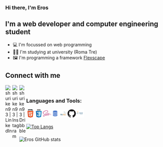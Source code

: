 ### Hi there, I'm Eros

## I'm a web developer and computer engineering student 
- 💻 I'm focussed on web programming
- 👨‍🎓 I'm studying at university (Roma Tre)
- 🖼️ I'm programming a framework [Flexscape]

## Connect with me
[<img align="left" alt="shuriken93 | LinkedIn" width="22px" src="https://cdn.jsdelivr.net/npm/simple-icons@v3/icons/linkedin.svg" />][linkedin]
[<img align="left" alt="shuriken93 | Instagram" width="22px" src="https://cdn.jsdelivr.net/npm/simple-icons@v3/icons/instagram.svg" />][instagram]
[<img align="left" alt="shuriken93 | Dribbble" width="22px" src="https://cdn.jsdelivr.net/npm/simple-icons@v3/icons/dribbble.svg" />][dribbble]

<br />

### Languages and Tools:
<img align="left" alt="HTML5" width="26px" src="https://raw.githubusercontent.com/github/explore/80688e429a7d4ef2fca1e82350fe8e3517d3494d/topics/html/html.png" />

<img align="left" alt="CSS3" width="26px" src="https://raw.githubusercontent.com/github/explore/80688e429a7d4ef2fca1e82350fe8e3517d3494d/topics/css/css.png" />

<img align="left" alt="Sass" width="26px" src="https://raw.githubusercontent.com/github/explore/80688e429a7d4ef2fca1e82350fe8e3517d3494d/topics/sass/sass.png" />

<img align="left" alt="SQL" width="26px" src="https://raw.githubusercontent.com/github/explore/80688e429a7d4ef2fca1e82350fe8e3517d3494d/topics/sql/sql.png" />

<img align="left" alt="MySQL" width="26px" src="https://raw.githubusercontent.com/github/explore/80688e429a7d4ef2fca1e82350fe8e3517d3494d/topics/mysql/mysql.png" />

<img align="left" alt="GitHub" width="26px" src="https://raw.githubusercontent.com/github/explore/78df643247d429f6cc873026c0622819ad797942/topics/github/github.png" />

<img align="left" alt="java" width="26px" src="https://raw.githubusercontent.com/github/explore/80688e429a7d4ef2fca1e82350fe8e3517d3494d/topics/java/java.png" />

<br />

##
[![Top Langs](https://github-readme-stats.vercel.app/api/top-langs/?username=Shuriken933&layout=compact&theme=dark)](https://github.com/Shuriken933/github-readme-stats)


<!-- BLOG-POST-LIST:START -->
<!-- BLOG-POST-LIST:END -->

###
![Eros GitHub stats](https://github-readme-stats.vercel.app/api?username=Shuriken933&show_icons=true&theme=dark)

<!-- ### Latest Blog Posts -->
<!-- BLOG-POST-LIST:START -->
<!-- BLOG-POST-LIST:END -->



[Flexscape]: https://github.com/Shuriken933/flexscape
[instagram]: https://instagram.com/agonar_design/
[linkedin]: https://linkedin.com/in/eros-agostini-400542b5/
[dribbble]: https://dribbble.com/shuriken93